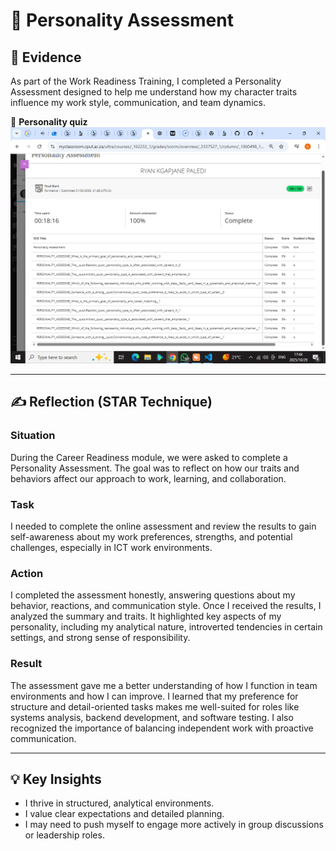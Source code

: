 # 🧠 Personality Assessment

## 🧾 Evidence

As part of the Work Readiness Training, I completed a Personality Assessment designed to help me understand how my character traits influence my work style, communication, and team dynamics.

📄 **Personality quiz**  
![personality assessment](/assets/Personality-136.png)

---

## ✍️ Reflection (STAR Technique)

### **Situation**  
During the Career Readiness module, we were asked to complete a Personality Assessment. The goal was to reflect on how our traits and behaviors affect our approach to work, learning, and collaboration.

### **Task**  
I needed to complete the online assessment and review the results to gain self-awareness about my work preferences, strengths, and potential challenges, especially in ICT work environments.

### **Action**  
I completed the assessment honestly, answering questions about my behavior, reactions, and communication style. Once I received the results, I analyzed the summary and traits. It highlighted key aspects of my personality, including my analytical nature, introverted tendencies in certain settings, and strong sense of responsibility.

### **Result**  
The assessment gave me a better understanding of how I function in team environments and how I can improve. I learned that my preference for structure and detail-oriented tasks makes me well-suited for roles like systems analysis, backend development, and software testing. I also recognized the importance of balancing independent work with proactive communication.

---

## 💡 Key Insights
- I thrive in structured, analytical environments.
- I value clear expectations and detailed planning.
- I may need to push myself to engage more actively in group discussions or leadership roles.
